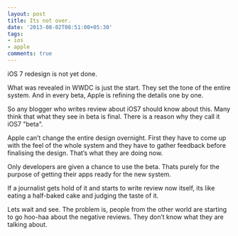 ```yaml
---
layout: post
title: Its not over.
date: '2013-08-02T08:51:00+05:30'
tags:
- ios
- apple
comments: true
---
```

iOS 7 redesign is not yet done. 

What was revealed in WWDC is just the start. They set the tone of the entire system. And in every beta, Apple is refining the details one by one. 

So any blogger who writes review about iOS7 should know about this. Many think that what they see in beta is final. There is a reason why they call it iOS7 "beta".

Apple can’t change the entire design overnight. First they have to come up with the feel of the whole system and they have to gather feedback before finalising the design. That’s what they are doing now.

Only developers are given a chance to use the beta. Thats purely for the purpose of getting their apps ready for the new system.

If a journalist gets hold of it and starts to write review now itself, its like eating a half-baked cake and judging the taste of it. 

Lets wait and see. The problem is, people from the other world are starting to go hoo-haa about the negative reviews. They don’t know what they are talking about.
